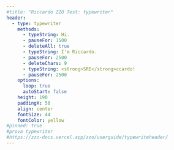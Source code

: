 ```yaml
---
#title: "Riccardo ZZO Test: typewriter"
header:
  - type: typewriter
    methods:
      - typeString: Hi.
      - pauseFor: 1500
      - deleteAll: true
      - typeString: I'm Riccardo.
      - pauseFor: 2500
      - deleteChars: 9
      - typeString: <strong>SRE</strong>ccardo!
      - pauseFor: 2500
    options:
      loop: true
      autoStart: false
    height: 190
    paddingX: 50
    align: center
    fontSize: 44
    fontColor: yellow
#pinned: true
#prova typewriter
#https://zzo-docs.vercel.app/zzo/userguide/typewriteheader/
---
```



